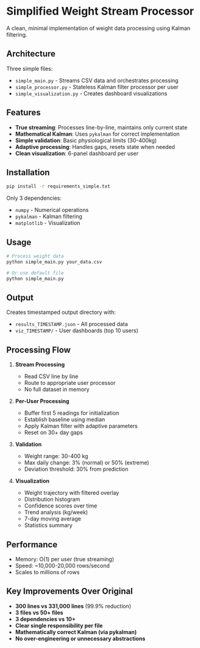 # Simplified Weight Stream Processor

A clean, minimal implementation of weight data processing using Kalman filtering.

## Architecture

Three simple files:
- `simple_main.py` - Streams CSV data and orchestrates processing
- `simple_processor.py` - Stateless Kalman filter processor per user  
- `simple_visualization.py` - Creates dashboard visualizations

## Features

- **True streaming**: Processes line-by-line, maintains only current state
- **Mathematical Kalman**: Uses `pykalman` for correct implementation
- **Simple validation**: Basic physiological limits (30-400kg)
- **Adaptive processing**: Handles gaps, resets state when needed
- **Clean visualization**: 6-panel dashboard per user

## Installation

```bash
pip install -r requirements_simple.txt
```

Only 3 dependencies:
- `numpy` - Numerical operations
- `pykalman` - Kalman filtering
- `matplotlib` - Visualization

## Usage

```bash
# Process weight data
python simple_main.py your_data.csv

# Or use default file
python simple_main.py
```

## Output

Creates timestamped output directory with:
- `results_TIMESTAMP.json` - All processed data
- `viz_TIMESTAMP/` - User dashboards (top 10 users)

## Processing Flow

1. **Stream Processing**
   - Read CSV line by line
   - Route to appropriate user processor
   - No full dataset in memory

2. **Per-User Processing**
   - Buffer first 5 readings for initialization
   - Establish baseline using median
   - Apply Kalman filter with adaptive parameters
   - Reset on 30+ day gaps

3. **Validation**
   - Weight range: 30-400 kg
   - Max daily change: 3% (normal) or 50% (extreme)
   - Deviation threshold: 30% from prediction

4. **Visualization**
   - Weight trajectory with filtered overlay
   - Distribution histogram
   - Confidence scores over time
   - Trend analysis (kg/week)
   - 7-day moving average
   - Statistics summary

## Performance

- Memory: O(1) per user (true streaming)
- Speed: ~10,000-20,000 rows/second
- Scales to millions of rows

## Key Improvements Over Original

- **300 lines vs 331,000 lines** (99.9% reduction)
- **3 files vs 50+ files**
- **3 dependencies vs 10+**
- **Clear single responsibility per file**
- **Mathematically correct Kalman (via pykalman)**
- **No over-engineering or unnecessary abstractions**